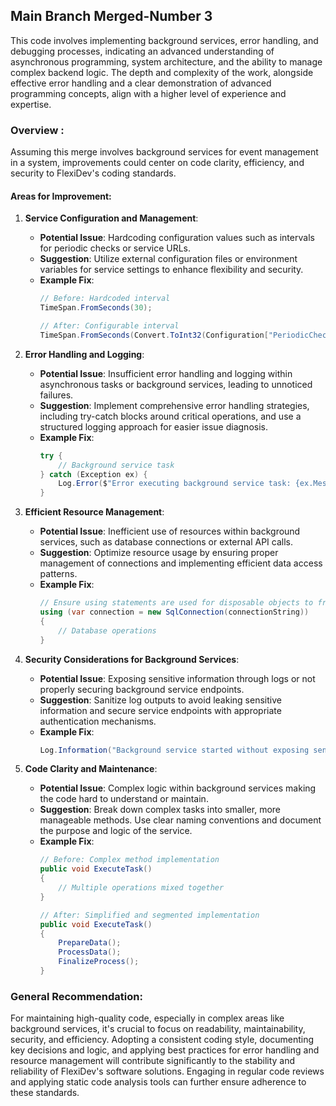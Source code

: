 ## Main Branch Merged-Number 3
This code involves implementing background services, error handling, and debugging processes, indicating an advanced understanding of asynchronous programming, system architecture, and the ability to manage complex backend logic. The depth and complexity of the work, alongside effective error handling and a clear demonstration of advanced programming concepts, align with a higher level of experience and expertise.

### Overview :
Assuming this merge involves background services for event management in a system, improvements could center on code clarity, efficiency, and security to FlexiDev's coding standards.

#### Areas for Improvement:

1. **Service Configuration and Management**:
   - **Potential Issue**: Hardcoding configuration values such as intervals for periodic checks or service URLs.
   - **Suggestion**: Utilize external configuration files or environment variables for service settings to enhance flexibility and security.
   - **Example Fix**:
     ```csharp
     // Before: Hardcoded interval
     TimeSpan.FromSeconds(30);

     // After: Configurable interval
     TimeSpan.FromSeconds(Convert.ToInt32(Configuration["PeriodicCheckInterval"]));
     ```

2. **Error Handling and Logging**:
   - **Potential Issue**: Insufficient error handling and logging within asynchronous tasks or background services, leading to unnoticed failures.
   - **Suggestion**: Implement comprehensive error handling strategies, including try-catch blocks around critical operations, and use a structured logging approach for easier issue diagnosis.
   - **Example Fix**:
     ```csharp
     try {
         // Background service task
     } catch (Exception ex) {
         Log.Error($"Error executing background service task: {ex.Message}", ex);
     }
     ```

3. **Efficient Resource Management**:
   - **Potential Issue**: Inefficient use of resources within background services, such as database connections or external API calls.
   - **Suggestion**: Optimize resource usage by ensuring proper management of connections and implementing efficient data access patterns.
   - **Example Fix**:
     ```csharp
     // Ensure using statements are used for disposable objects to free up resources immediately after use
     using (var connection = new SqlConnection(connectionString))
     {
         // Database operations
     }
     ```

4. **Security Considerations for Background Services**:
   - **Potential Issue**: Exposing sensitive information through logs or not properly securing background service endpoints.
   - **Suggestion**: Sanitize log outputs to avoid leaking sensitive information and secure service endpoints with appropriate authentication mechanisms.
   - **Example Fix**:
     ```csharp
     Log.Information("Background service started without exposing sensitive information");
     ```

5. **Code Clarity and Maintenance**:
   - **Potential Issue**: Complex logic within background services making the code hard to understand or maintain.
   - **Suggestion**: Break down complex tasks into smaller, more manageable methods. Use clear naming conventions and document the purpose and logic of the service.
   - **Example Fix**:
     ```csharp
     // Before: Complex method implementation
     public void ExecuteTask()
     {
         // Multiple operations mixed together
     }

     // After: Simplified and segmented implementation
     public void ExecuteTask()
     {
         PrepareData();
         ProcessData();
         FinalizeProcess();
     }
     ```

### General Recommendation:
For maintaining high-quality code, especially in complex areas like background services, it's crucial to focus on readability, maintainability, security, and efficiency. Adopting a consistent coding style, documenting key decisions and logic, and applying best practices for error handling and resource management will contribute significantly to the stability and reliability of FlexiDev's software solutions. Engaging in regular code reviews and applying static code analysis tools can further ensure adherence to these standards.